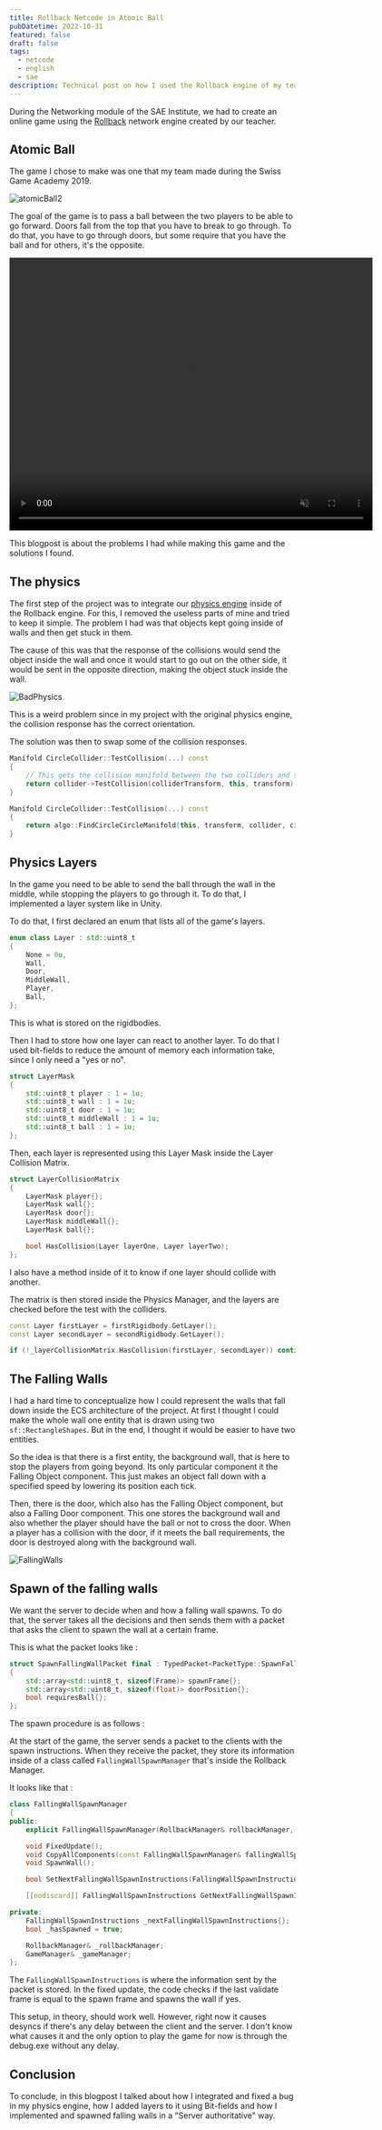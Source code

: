 ```yaml
---
title: Rollback Netcode in Atomic Ball
pubDatetime: 2022-10-31
featured: false
draft: false
tags:
  - netcode
  - english
  - sae
description: Technical post on how I used the Rollback engine of my teacher in the game Atomic Ball.
---
```


During the Networking module of the SAE Institute, we had to create an online game using the [Rollback](https://en.wikipedia.org/wiki/Netcode#Rollback) network engine created by our teacher.

## Atomic Ball

The game I chose to make was one that my team made during the Swiss Game Academy 2019.

![atomicBall2](/atomic-ball-rollback/atomicBall2.png)

The goal of the game is to pass a ball between the two players to be able to go forward. Doors fall from the top that you have to break to go through. To do that, you have to go through doors, but some require that you have the ball and for others, it's the opposite.

<video width="640" height="480" loop muted autoplay >
  <source src="/atomic-ball-rollback/atomicDemo.mp4" type="video/mp4">
  Your browser does not support the video tag.
</video>

This blogpost is about the problems I had while making this game and the solutions I found.

## The physics

The first step of the project was to integrate our [physics engine](https://github.com/St0wy/GPR4400-PhysicsEngine) inside of the Rollback engine. For this, I removed the useless parts of mine and tried to keep it simple. The problem I had was that objects kept going inside of walls and then get stuck in them.

The cause of this was that the response of the collisions would send the object inside the wall and once it would start to go out on the other side, it would be sent in the opposite direction, making the object stuck inside the wall.

![BadPhysics](/atomic-ball-rollback/BadPhysics.excalidraw.png)

This is a weird problem since in my project with the original physics engine, the collision response has the correct orientation.

The solution was then to swap some of the collision responses.

```cpp
Manifold CircleCollider::TestCollision(...) const
{
    // This gets the collision manifold between the two colliders and swaps it
    return collider->TestCollision(colliderTransform, this, transform).Swaped();
}

Manifold CircleCollider::TestCollision(...) const
{
    return algo::FindCircleCircleManifold(this, transform, collider, circleTransform).Swaped();
}
```

## Physics Layers

In the game you need to be able to send the ball through the wall in the middle, while stopping the players to go through it. To do that, I implemented a layer system like in Unity.

To do that, I first declared an enum that lists all of the game's layers.

```cpp
enum class Layer : std::uint8_t
{
    None = 0u,
    Wall,
    Door,
    MiddleWall,
    Player,
    Ball,
};
```

This is what is stored on the rigidbodies.

Then I had to store how one layer can react to another layer. To do that I used bit-fields to reduce the amount of memory each information take, since I only need a "yes or no".

```cpp
struct LayerMask
{
    std::uint8_t player : 1 = 1u;
    std::uint8_t wall : 1 = 1u;
    std::uint8_t door : 1 = 1u;
    std::uint8_t middleWall : 1 = 1u;
    std::uint8_t ball : 1 = 1u;
};
```

Then, each layer is represented using this Layer Mask inside the Layer Collision Matrix.

```cpp
struct LayerCollisionMatrix
{
    LayerMask player{};
    LayerMask wall{};
    LayerMask door{};
    LayerMask middleWall{};
    LayerMask ball{};

    bool HasCollision(Layer layerOne, Layer layerTwo);
};
```

I also have a method inside of it to know if one layer should collide with another.

The matrix is then stored inside the Physics Manager, and the layers are checked before the test with the colliders.

```cpp
const Layer firstLayer = firstRigidbody.GetLayer();
const Layer secondLayer = secondRigidbody.GetLayer();

if (!_layerCollisionMatrix.HasCollision(firstLayer, secondLayer)) continue;
```

## The Falling Walls

I had a hard time to conceptualize how I could represent the walls that fall down inside the ECS architecture of the project. At first I thought I could make the whole wall one entity that is drawn using two `sf::RectangleShapes`. But in the end, I thought it would be easier to have two entities.

So the idea is that there is a first entity, the background wall, that is here to stop the players from going beyond. Its only particular component it the Falling Object component. This just makes an object fall down with a specified speed by lowering its position each tick.

Then, there is the door, which also has the Falling Object component, but also a Falling Door component. This one stores the background wall and also whether the player should have the ball or not to cross the door. When a player has a collision with the door, if it meets the ball requirements, the door is destroyed along with the background wall.

![FallingWalls](/atomic-ball-rollback/FallingWalls.excalidraw.png)

## Spawn of the falling walls

We want the server to decide when and how a falling wall spawns. To do that, the server takes all the decisions and then sends them with a packet that asks the client to spawn the wall at a certain frame.

This is what the packet looks like :

```cpp
struct SpawnFallingWallPacket final : TypedPacket<PacketType::SpawnFallingWall>
{
    std::array<std::uint8_t, sizeof(Frame)> spawnFrame{};
    std::array<std::uint8_t, sizeof(float)> doorPosition{};
    bool requiresBall{};
};
```

The spawn procedure is as follows :

At the start of the game, the server sends a packet to the clients with the spawn instructions. When they receive the packet, they store its information inside of a class called `FallingWallSpawnManager` that's inside the Rollback Manager.

It looks like that :

```cpp
class FallingWallSpawnManager
{
public:
    explicit FallingWallSpawnManager(RollbackManager& rollbackManager, GameManager& gameManager);

    void FixedUpdate();
    void CopyAllComponents(const FallingWallSpawnManager& fallingWallSpawnManager);
    void SpawnWall();

    bool SetNextFallingWallSpawnInstructions(FallingWallSpawnInstructions fallingWallSpawnInstructions);

    [[nodiscard]] FallingWallSpawnInstructions GetNextFallingWallSpawnInstructions() const;

private:
    FallingWallSpawnInstructions _nextFallingWallSpawnInstructions{};
    bool _hasSpawned = true;

    RollbackManager& _rollbackManager;
    GameManager& _gameManager;
};
```

The `FallingWallSpawnInstructions` is where the information sent by the packet is stored. In the fixed update, the code checks if the last validate frame is equal to the spawn frame and spawns the wall if yes.

This setup, in theory, should work well. However, right now it causes desyncs if there's any delay between the client and the server. I don't know what causes it and the only option to play the game for now is through the debug.exe without any delay.

## Conclusion

To conclude, in this blogpost I talked about how I integrated and fixed a bug in my physics engine, how I added layers to it using Bit-fields and how I implemented and spawned falling walls in a "Server authoritative" way.
